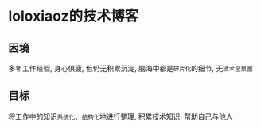 # loloxiaoz的技术博客

## 困境

多年工作经验, 身心俱疲, 但仍无积累沉淀, 脑海中都是`碎片化`的细节, 无`技术全景图`

## 目标

将工作中的知识`系统化`、`结构化`地进行整理, 积累技术知识, 帮助自己与他人

